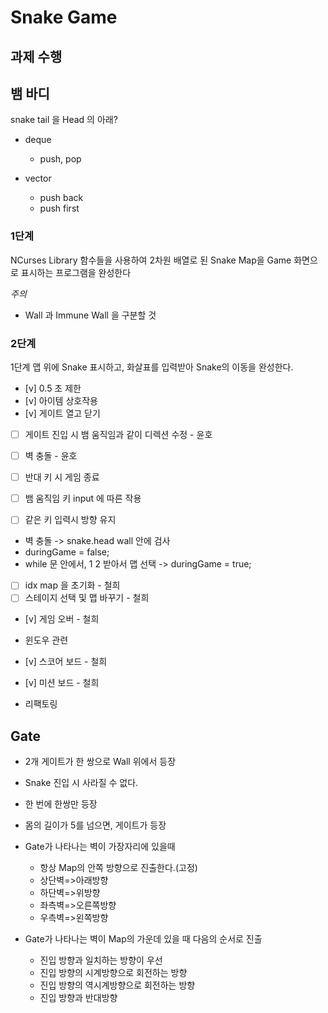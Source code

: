 # Snake Game

## 과제 수행


## 뱀 바디
snake tail 을 Head 의 아래?
- deque
    - push, pop

- vector 
    - push back 
    - push first




### 1단계
NCurses Library 함수들을 사용하여 2차원 배열로 된 Snake Map을 Game 화면으로 표시하는 프로그램을 완성한다

*주의*
- Wall 과 Immune Wall 을 구분할 것


### 2단계
1단계 맵 위에 Snake 표시하고, 화살표를 입력받아 Snake의 이동을 완성한다.

- [v] 0.5 초 제한
- [v] 아이템 상호작용
- [v] 게이트 열고 닫기

- [ ] 게이트 진입 시 뱀 움직임과 같이 디렉션 수정 - 윤호


- [ ] 벽 충돌 - 윤호
- [ ] 반대 키 시 게임 종료 
- [ ] 뱀 움직임 키 input 에 따른 작용
- [ ] 같은 키 입력시 방향 유지

- 벽 충돌 -> snake.head wall 안에 검사
- duringGame = false;
- while 문 안에서, 1 2 받아서 맵 선택 -> duringGame = true;


- [ ] idx map 을 초기화 - 철희
- [ ] 스테이지 선택 및 맵 바꾸기 - 철희
- [v] 게임 오버 - 철희

- 윈도우 관련
- [v] 스코어 보드 - 철희
- [v] 미션 보드 - 철희


- 리팩토링


## Gate
- 2개 게이트가 한 쌍으로 Wall 위에서 등장
- Snake 진입 시 사라질 수 없다.
- 한 번에 한쌍만 등장
- 몸의 길이가 5를 넘으면, 게이트가 등장

- Gate가 나타나는 벽이 가장자리에 있을때
    - 항상 Map의 안쪽 방향으로 진출한다.(고정)
    - 상단벽=>아래방향
    - 하단벽=>위방향
    - 좌측벽=>오른쪽방향
    - 우측벽=>왼쪽방향

- Gate가 나타나는 벽이 Map의 가운데 있을 때 다음의 순서로 진출
    - 진입 방향과 일치하는 방향이 우선
    - 진입 방향의 시계방향으로 회전하는 방향
    - 진입 방향의 역시계방향으로 회전하는 방향
    - 진입 방향과 반대방향